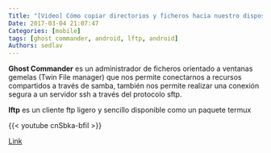 ```yaml
---
Title: "[Video] Cómo copiar directorios y ficheros hacia nuestro dispositivo móvil con Ghost Commander y lftp"
Date: 2017-03-04 21:07:47
Categories: [mobile]
tags: [ghost commander, android, lftp, android]
Authors: sedlav
---
```


**Ghost Commander** es un administrador de ficheros orientado a ventanas gemelas (Twin File manager) que nos permite conectarnos a recursos compartidos a través de samba, también nos permite realizar una conexión segura a un servidor ssh a través del protocolo sftp.

**lftp** es un cliente ftp ligero y sencillo disponible como un paquete termux

{{< youtube cnSbka-bfiI >}}

[Link](https://www.youtube.com/watch?v=cnSbka-bfiI)
